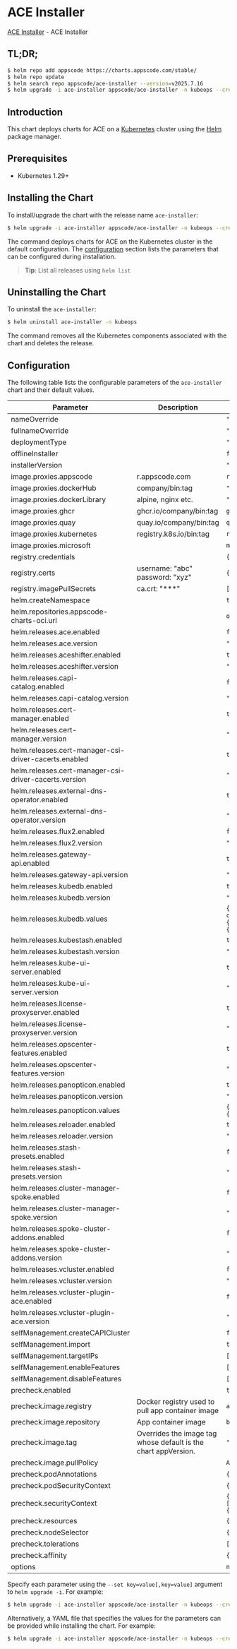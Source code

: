 # ACE Installer

[ACE Installer](https://github.com/appscode-cloud/installer) - ACE Installer

## TL;DR;

```bash
$ helm repo add appscode https://charts.appscode.com/stable/
$ helm repo update
$ helm search repo appscode/ace-installer --version=v2025.7.16
$ helm upgrade -i ace-installer appscode/ace-installer -n kubeops --create-namespace --version=v2025.7.16
```

## Introduction

This chart deploys charts for ACE on a [Kubernetes](http://kubernetes.io) cluster using the [Helm](https://helm.sh) package manager.

## Prerequisites

- Kubernetes 1.29+

## Installing the Chart

To install/upgrade the chart with the release name `ace-installer`:

```bash
$ helm upgrade -i ace-installer appscode/ace-installer -n kubeops --create-namespace --version=v2025.7.16
```

The command deploys charts for ACE on the Kubernetes cluster in the default configuration. The [configuration](#configuration) section lists the parameters that can be configured during installation.

> **Tip**: List all releases using `helm list`

## Uninstalling the Chart

To uninstall the `ace-installer`:

```bash
$ helm uninstall ace-installer -n kubeops
```

The command removes all the Kubernetes components associated with the chart and deletes the release.

## Configuration

The following table lists the configurable parameters of the `ace-installer` chart and their default values.

|                       Parameter                       |                          Description                           |                                                                                                                                                         Default                                                                                                                                                         |
|-------------------------------------------------------|----------------------------------------------------------------|-------------------------------------------------------------------------------------------------------------------------------------------------------------------------------------------------------------------------------------------------------------------------------------------------------------------------|
| nameOverride                                          |                                                                | <code>""</code>                                                                                                                                                                                                                                                                                                         |
| fullnameOverride                                      |                                                                | <code>""</code>                                                                                                                                                                                                                                                                                                         |
| deploymentType                                        |                                                                | <code>""</code>                                                                                                                                                                                                                                                                                                         |
| offlineInstaller                                      |                                                                | <code>false</code>                                                                                                                                                                                                                                                                                                      |
| installerVersion                                      |                                                                | <code>""</code>                                                                                                                                                                                                                                                                                                         |
| image.proxies.appscode                                | r.appscode.com                                                 | <code>r.appscode.com</code>                                                                                                                                                                                                                                                                                             |
| image.proxies.dockerHub                               | company/bin:tag                                                | <code>""</code>                                                                                                                                                                                                                                                                                                         |
| image.proxies.dockerLibrary                           | alpine, nginx etc.                                             | <code>""</code>                                                                                                                                                                                                                                                                                                         |
| image.proxies.ghcr                                    | ghcr.io/company/bin:tag                                        | <code>ghcr.io</code>                                                                                                                                                                                                                                                                                                    |
| image.proxies.quay                                    | quay.io/company/bin:tag                                        | <code>quay.io</code>                                                                                                                                                                                                                                                                                                    |
| image.proxies.kubernetes                              | registry.k8s.io/bin:tag                                        | <code>registry.k8s.io</code>                                                                                                                                                                                                                                                                                            |
| image.proxies.microsoft                               |                                                                | <code>mcr.microsoft.com</code>                                                                                                                                                                                                                                                                                          |
| registry.credentials                                  |                                                                | <code>{}</code>                                                                                                                                                                                                                                                                                                         |
| registry.certs                                        | username: "abc" password: "xyz"                                | <code>{}</code>                                                                                                                                                                                                                                                                                                         |
| registry.imagePullSecrets                             | ca.crt: "***"                                                  | <code>[]</code>                                                                                                                                                                                                                                                                                                         |
| helm.createNamespace                                  |                                                                | <code>true</code>                                                                                                                                                                                                                                                                                                       |
| helm.repositories.appscode-charts-oci.url             |                                                                | <code>oci://ghcr.io/appscode-charts</code>                                                                                                                                                                                                                                                                              |
| helm.releases.ace.enabled                             |                                                                | <code>false</code>                                                                                                                                                                                                                                                                                                      |
| helm.releases.ace.version                             |                                                                | <code>"v2025.7.16"</code>                                                                                                                                                                                                                                                                                               |
| helm.releases.aceshifter.enabled                      |                                                                | <code>true</code>                                                                                                                                                                                                                                                                                                       |
| helm.releases.aceshifter.version                      |                                                                | <code>"v2025.7.16"</code>                                                                                                                                                                                                                                                                                               |
| helm.releases.capi-catalog.enabled                    |                                                                | <code>false</code>                                                                                                                                                                                                                                                                                                      |
| helm.releases.capi-catalog.version                    |                                                                | <code>"v2024.10.24"</code>                                                                                                                                                                                                                                                                                              |
| helm.releases.cert-manager.enabled                    |                                                                | <code>true</code>                                                                                                                                                                                                                                                                                                       |
| helm.releases.cert-manager.version                    |                                                                | <code>"v1.17.3"</code>                                                                                                                                                                                                                                                                                                  |
| helm.releases.cert-manager-csi-driver-cacerts.enabled |                                                                | <code>true</code>                                                                                                                                                                                                                                                                                                       |
| helm.releases.cert-manager-csi-driver-cacerts.version |                                                                | <code>"v2024.10.17"</code>                                                                                                                                                                                                                                                                                              |
| helm.releases.external-dns-operator.enabled           |                                                                | <code>true</code>                                                                                                                                                                                                                                                                                                       |
| helm.releases.external-dns-operator.version           |                                                                | <code>"v2024.4.19"</code>                                                                                                                                                                                                                                                                                               |
| helm.releases.flux2.enabled                           |                                                                | <code>false</code>                                                                                                                                                                                                                                                                                                      |
| helm.releases.flux2.version                           |                                                                | <code>"2.15.0"</code>                                                                                                                                                                                                                                                                                                   |
| helm.releases.gateway-api.enabled                     |                                                                | <code>true</code>                                                                                                                                                                                                                                                                                                       |
| helm.releases.gateway-api.version                     |                                                                | <code>"v2025.3.14"</code>                                                                                                                                                                                                                                                                                               |
| helm.releases.kubedb.enabled                          |                                                                | <code>true</code>                                                                                                                                                                                                                                                                                                       |
| helm.releases.kubedb.version                          |                                                                | <code>"v2025.6.30"</code>                                                                                                                                                                                                                                                                                               |
| helm.releases.kubedb.values                           |                                                                | <code>{"kubedb-autoscaler":{"enabled":true},"kubedb-catalog":{"enabled":true},"kubedb-kubestash-catalog":{"enabled":true},"kubedb-metrics":{"enabled":false},"kubedb-ops-manager":{"enabled":true},"kubedb-provisioner":{"enabled":true},"kubedb-schema-manager":{"enabled":false},"sidekick":{"enabled":false}}</code> |
| helm.releases.kubestash.enabled                       |                                                                | <code>true</code>                                                                                                                                                                                                                                                                                                       |
| helm.releases.kubestash.version                       |                                                                | <code>"v2025.6.30"</code>                                                                                                                                                                                                                                                                                               |
| helm.releases.kube-ui-server.enabled                  |                                                                | <code>true</code>                                                                                                                                                                                                                                                                                                       |
| helm.releases.kube-ui-server.version                  |                                                                | <code>"v2025.7.16"</code>                                                                                                                                                                                                                                                                                               |
| helm.releases.license-proxyserver.enabled             |                                                                | <code>true</code>                                                                                                                                                                                                                                                                                                       |
| helm.releases.license-proxyserver.version             |                                                                | <code>"v2025.5.16"</code>                                                                                                                                                                                                                                                                                               |
| helm.releases.opscenter-features.enabled              |                                                                | <code>true</code>                                                                                                                                                                                                                                                                                                       |
| helm.releases.opscenter-features.version              |                                                                | <code>"v2025.7.16"</code>                                                                                                                                                                                                                                                                                               |
| helm.releases.panopticon.enabled                      |                                                                | <code>true</code>                                                                                                                                                                                                                                                                                                       |
| helm.releases.panopticon.version                      |                                                                | <code>"v2025.6.30"</code>                                                                                                                                                                                                                                                                                               |
| helm.releases.panopticon.values                       |                                                                | <code>{"monitoring":{"agent":"prometheus.io/operator","enabled":true,"serviceMonitor":{"labels":{"release":"kube-prometheus-stack"}}}}</code>                                                                                                                                                                           |
| helm.releases.reloader.enabled                        |                                                                | <code>true</code>                                                                                                                                                                                                                                                                                                       |
| helm.releases.reloader.version                        |                                                                | <code>"1.0.79"</code>                                                                                                                                                                                                                                                                                                   |
| helm.releases.stash-presets.enabled                   |                                                                | <code>false</code>                                                                                                                                                                                                                                                                                                      |
| helm.releases.stash-presets.version                   |                                                                | <code>"v2025.7.16"</code>                                                                                                                                                                                                                                                                                               |
| helm.releases.cluster-manager-spoke.enabled           |                                                                | <code>false</code>                                                                                                                                                                                                                                                                                                      |
| helm.releases.cluster-manager-spoke.version           |                                                                | <code>"v2025.4.30"</code>                                                                                                                                                                                                                                                                                               |
| helm.releases.spoke-cluster-addons.enabled            |                                                                | <code>false</code>                                                                                                                                                                                                                                                                                                      |
| helm.releases.spoke-cluster-addons.version            |                                                                | <code>"v2024.7.10"</code>                                                                                                                                                                                                                                                                                               |
| helm.releases.vcluster.enabled                        |                                                                | <code>false</code>                                                                                                                                                                                                                                                                                                      |
| helm.releases.vcluster.version                        |                                                                | <code>"0.22.4"</code>                                                                                                                                                                                                                                                                                                   |
| helm.releases.vcluster-plugin-ace.enabled             |                                                                | <code>false</code>                                                                                                                                                                                                                                                                                                      |
| helm.releases.vcluster-plugin-ace.version             |                                                                | <code>"v0.0.3"</code>                                                                                                                                                                                                                                                                                                   |
| selfManagement.createCAPICluster                      |                                                                | <code>false</code>                                                                                                                                                                                                                                                                                                      |
| selfManagement.import                                 |                                                                | <code>true</code>                                                                                                                                                                                                                                                                                                       |
| selfManagement.targetIPs                              |                                                                | <code>[]</code>                                                                                                                                                                                                                                                                                                         |
| selfManagement.enableFeatures                         |                                                                | <code>[]</code>                                                                                                                                                                                                                                                                                                         |
| selfManagement.disableFeatures                        |                                                                | <code>[]</code>                                                                                                                                                                                                                                                                                                         |
| precheck.enabled                                      |                                                                | <code>true</code>                                                                                                                                                                                                                                                                                                       |
| precheck.image.registry                               | Docker registry used to pull app container image               | <code>appscode</code>                                                                                                                                                                                                                                                                                                   |
| precheck.image.repository                             | App container image                                            | <code>b3</code>                                                                                                                                                                                                                                                                                                         |
| precheck.image.tag                                    | Overrides the image tag whose default is the chart appVersion. | <code>""</code>                                                                                                                                                                                                                                                                                                         |
| precheck.image.pullPolicy                             |                                                                | <code>Always</code>                                                                                                                                                                                                                                                                                                     |
| precheck.podAnnotations                               |                                                                | <code>{}</code>                                                                                                                                                                                                                                                                                                         |
| precheck.podSecurityContext                           |                                                                | <code>{}</code>                                                                                                                                                                                                                                                                                                         |
| precheck.securityContext                              |                                                                | <code>{"allowPrivilegeEscalation":false,"capabilities":{"drop":["ALL"]},"readOnlyRootFilesystem":true,"runAsNonRoot":true,"runAsUser":65534,"seccompProfile":{"type":"RuntimeDefault"}}</code>                                                                                                                          |
| precheck.resources                                    |                                                                | <code>{}</code>                                                                                                                                                                                                                                                                                                         |
| precheck.nodeSelector                                 |                                                                | <code>{}</code>                                                                                                                                                                                                                                                                                                         |
| precheck.tolerations                                  |                                                                | <code>[]</code>                                                                                                                                                                                                                                                                                                         |
| precheck.affinity                                     |                                                                | <code>{}</code>                                                                                                                                                                                                                                                                                                         |
| options                                               |                                                                | <code>null</code>                                                                                                                                                                                                                                                                                                       |


Specify each parameter using the `--set key=value[,key=value]` argument to `helm upgrade -i`. For example:

```bash
$ helm upgrade -i ace-installer appscode/ace-installer -n kubeops --create-namespace --version=v2025.7.16 --set image.proxies.appscode=r.appscode.com
```

Alternatively, a YAML file that specifies the values for the parameters can be provided while
installing the chart. For example:

```bash
$ helm upgrade -i ace-installer appscode/ace-installer -n kubeops --create-namespace --version=v2025.7.16 --values values.yaml
```
